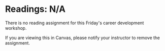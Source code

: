 # Readings: N/A

There is no reading assignment for this Friday's career development workshop.

If you are viewing this in Canvas, please notify your instructor to remove the assignment.
